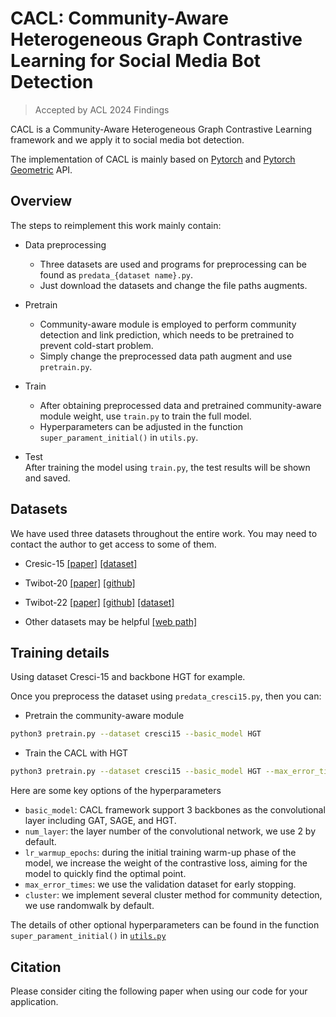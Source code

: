 # CACL: Community-Aware Heterogeneous Graph Contrastive Learning for Social Media Bot Detection

>Accepted by ACL 2024 Findings

CACL is a Community-Aware Heterogeneous Graph Contrastive Learning framework and we apply it to social media bot detection.

The implementation of CACL is mainly based on [Pytorch](https://github.com/pytorch/pytorch) and [Pytorch Geometric](https://github.com/rusty1s/pytorch_geometric) API.


## Overview

The steps to reimplement this work mainly contain:

- Data preprocessing  
  - Three datasets are used and programs for preprocessing can be found as `predata_{dataset name}.py`.
  - Just download the datasets and change the file paths augments.

- Pretrain  
  - Community-aware module is employed to perform community detection and link prediction, which needs to be pretrained to prevent cold-start problem.
  - Simply change the preprocessed data path augment and use `pretrain.py`.

- Train  
  - After obtaining preprocessed data and pretrained community-aware module weight, use `train.py` to train the full model.
  - Hyperparameters can be adjusted in the function `super_parament_initial()` in `utils.py`.

- Test  
After training the model using `train.py`, the test results will be shown and saved.

## Datasets

We have used three datasets throughout the entire work. You may need to contact the author to get access to some of them.

- Cresic-15
[[paper]](https://www.sciencedirect.com/science/article/abs/pii/S0167923615001803?via%3Dihub)
[[dataset]](https://www.researchgate.net/figure/Details-of-the-Cresci-2015-dataset_tbl2_370918138)

- Twibot-20
[[paper]](https://dl.acm.org/doi/10.1145/3459637.3482019)
[[github]](https://github.com/BunsenFeng/TwiBot-20)

- Twibot-22
[[paper]](https://papers.nips.cc/paper_files/paper/2022/hash/e4fd610b1d77699a02df07ae97de992a-Abstract-Datasets_and_Benchmarks.html)
[[github]](https://github.com/LuoUndergradXJTU/TwiBot-22)
[[dataset]](https://drive.google.com/drive/folders/1YwiOUwtl8pCd2GD97Q_WEzwEUtSPoxFs)

- Other datasets may be helpful
[[web path]](https://botometer.osome.iu.edu/bot-repository/datasets.html)

## Training details
Using dataset Cresci-15 and backbone HGT for example.

Once you preprocess the dataset using `predata_cresci15.py`, then you can:
- Pretrain the community-aware module 
```bash
python3 pretrain.py --dataset cresci15 --basic_model HGT
```

- Train the CACL with HGT
```bash
python3 pretrain.py --dataset cresci15 --basic_model HGT --max_error_times 5
```

Here are some key options of the hyperparameters

- `basic_model`: CACL framework support 3 backbones as the convolutional layer including GAT, SAGE, and HGT. 
- `num_layer`: the layer number of the convolutional network, we use 2 by default.
- `lr_warmup_epochs`: during the initial training warm-up phase of the model, we increase the weight of the contrastive loss, aiming for the model to quickly find the optimal point.
- `max_error_times`: we use the validation dataset for early stopping.
- `cluster`: we implement several cluster method for community detection, we use randomwalk by default.

The details of other optional hyperparameters can be found in the function `super_parament_initial()` in [`utils.py`](./utils.py)

## Citation

Please consider citing the following paper when using our code for your application.

```bibtex

```

